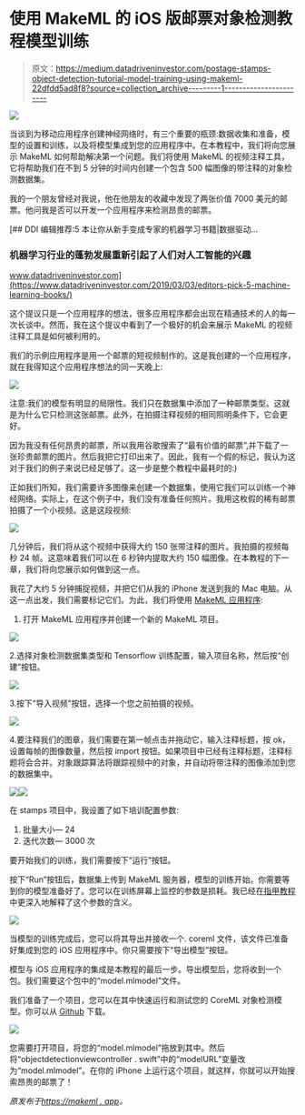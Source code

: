 # 使用 MakeML 的 iOS 版邮票对象检测教程模型训练

> 原文：<https://medium.datadriveninvestor.com/postage-stamps-object-detection-tutorial-model-training-using-makeml-22dfdd5ad8f8?source=collection_archive---------1----------------------->

![](img/411695032e540ae1dc69beb34ad2ae20.png)

当谈到为移动应用程序创建神经网络时，有三个重要的瓶颈:数据收集和准备，模型的设置和训练，以及将模型集成到您的应用程序中。在本教程中，我们将向您展示 MakeML 如何帮助解决第一个问题。我们将使用 MakeML 的视频注释工具，它将帮助我们在不到 5 分钟的时间内创建一个包含 500 幅图像的带注释的对象检测数据集。

我的一个朋友曾经对我说，他在他朋友的收藏中发现了两张价值 7000 美元的邮票。他问我是否可以开发一个应用程序来检测昂贵的邮票。

[](https://www.datadriveninvestor.com/2019/03/03/editors-pick-5-machine-learning-books/) [## DDI 编辑推荐:5 本让你从新手变成专家的机器学习书籍|数据驱动…

### 机器学习行业的蓬勃发展重新引起了人们对人工智能的兴趣

www.datadriveninvestor.com](https://www.datadriveninvestor.com/2019/03/03/editors-pick-5-machine-learning-books/) 

这个提议只是一个应用程序的想法，很多应用程序都会出现在精通技术的人的每一次长谈中。然而，我在这个提议中看到了一个极好的机会来展示 MakeML 的视频注释工具是如何被利用的。

我们的示例应用程序是用一个邮票的短视频制作的。这是我创建的一个应用程序，就在我得知这个应用程序想法的同一天晚上:

![](img/79d710324363edfa16fd6af31a8a8059.png)

注意:我们的模型有明显的局限性。我们只在数据集中添加了一种邮票类型。这就是为什么它只检测这张邮票。此外，在拍摄注释视频的相同照明条件下，它会更好。

因为我没有任何昂贵的邮票，所以我用谷歌搜索了“最有价值的邮票”,并下载了一张珍贵邮票的图片。然后我把它打印出来了。因此，我有一个假的标记，我认为这对于我们的例子来说已经足够了。这一步是整个教程中最耗时的:)

正如我们所知，我们需要许多图像来创建一个数据集，使用它我们可以训练一个神经网络。实际上，在这个例子中，我们没有准备任何照片。我用这枚假的稀有邮票拍摄了一个小视频。这是这段视频:

![](img/da641d321569baac2d63365139745ecb.png)

几分钟后，我们将从这个视频中获得大约 150 张带注释的图片。我拍摄的视频每秒 24 帧。这意味着我们可以在 6 秒钟内提取大约 150 幅图像。在本教程的下一章，我们将向您展示如何做到这一点。

我花了大约 5 分钟捕捉视频，并把它们从我的 iPhone 发送到我的 Mac 电脑。从这一点出发，我们需要标记它们。为此，我们将使用 [MakeML 应用程序](https://apps.apple.com/us/app/makeml/id1469520792?mt=12):

1.  打开 MakeML 应用程序并创建一个新的 MakeML 项目。

![](img/dab3c2f520b31de2c26370ff1d5a6ec8.png)

2.选择对象检测数据集类型和 Tensorflow 训练配置，输入项目名称，然后按“创建”按钮。

![](img/506335820626c0f8e2dd1492508b649b.png)

3.按下“导入视频”按钮，选择一个您之前拍摄的视频。

![](img/930c459436603c962e92bc526ccbc8e9.png)

4.要注释我们的图章，我们需要在第一帧点击并拖动它，输入注释标题，按 ok，设置每帧的图像数量，然后按 import 按钮。如果项目中已经有注释标题，注释标题将会合并。对象跟踪算法将跟踪视频中的对象，并自动将带注释的图像添加到您的数据集中。

![](img/908c0e592433da940459f50d6c3f4743.png)![](img/47900db10029ce1ac3f6034e386db67e.png)

在 stamps 项目中，我设置了如下培训配置参数:

1.  批量大小— 24
2.  迭代次数— 3000 次

要开始我们的训练，我们需要按下“运行”按钮。

按下“Run”按钮后，数据集上传到 MakeML 服务器，模型的训练开始。你需要等到你的模型准备好了。您可以在训练屏幕上监控的参数是损耗。我已经在[指甲教程](https://makeml.app/nails_segmentation_training.html)中更深入地解释了这个参数的含义。

![](img/22ff6b95c4048957e1aed9bf059b663c.png)

当模型的训练完成后，您可以将其导出并接收一个. coreml 文件，该文件已准备好集成到您的 iOS 应用程序中。你只需要按下“导出模型”按钮。

模型与 iOS 应用程序的集成是本教程的最后一步。导出模型后，您将收到一个包。我们需要这个包中的“model.mlmodel”文件。

我们准备了一个项目，您可以在其中快速运行和测试您的 CoreML 对象检测模型。你可以从 [Github](https://github.com/makeml-app/LiveObjectRecognitionCoreML_iOS_App) 下载。

![](img/20248bd1de5aa603185d70a3dbd8d4f6.png)

您需要打开项目，将您的“model.mlmodel”拖放到其中。然后将“objectdetectionviewcontroller . swift”中的“modelURL”变量改为“model.mlmodel”。在你的 iPhone 上运行这个项目，就这样，你就可以开始搜索昂贵的邮票了！

*原发布于*[*https://makeml . app*](https://makeml.app/postage_stamps_tutorial)*。*